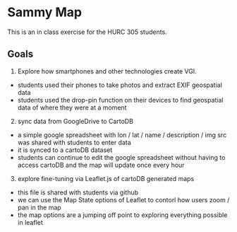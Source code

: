 # Sammy Map

This is an in class exercise for the HURC 305 students.

## Goals

1. Explore how smartphones and other technologies create VGI.
  - students used their phones to take photos and extract EXIF geospatial data
  - students used the drop-pin function on their devices to find geospatial data of where they were at a moment
  
2. sync data from GoogleDrive to CartoDB
  - a simple google spreadsheet with lon / lat / name / description / img src was shared with students to enter data
  - it is synced to a cartoDB dataset
  - students can continue to edit the google spreadsheet without having to access cartoDB and the map will update once every hour
  
3. explore fine-tuning via Leaflet.js of cartoDB generated maps
  - this file is shared with students via github
  - we can use the Map State options of Leaflet to contorl how users zoom / pan in the map
  - the map options are a jumping off point to exploring everything possible in leaflet